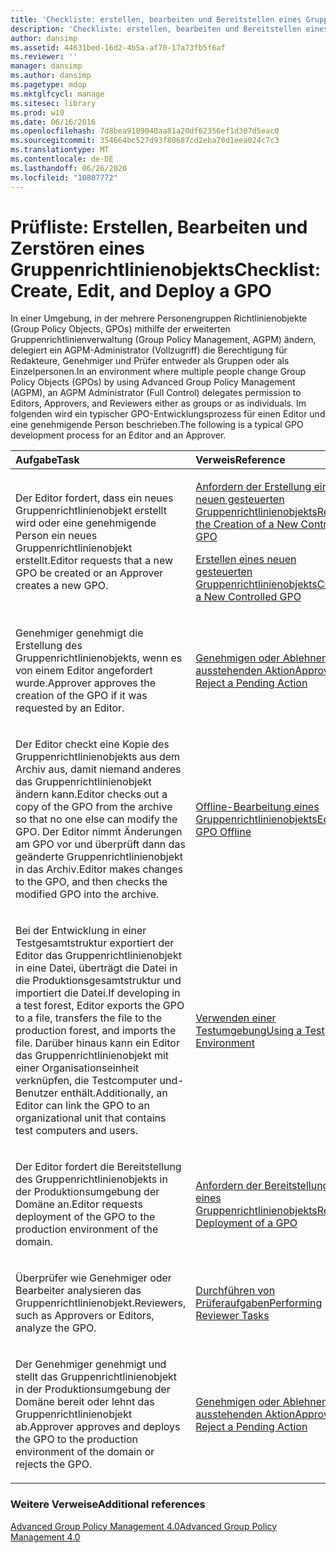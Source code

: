 ```yaml
---
title: 'Checkliste: erstellen, bearbeiten und Bereitstellen eines Gruppenrichtlinienobjekts'
description: 'Checkliste: erstellen, bearbeiten und Bereitstellen eines Gruppenrichtlinienobjekts'
author: dansimp
ms.assetid: 44631bed-16d2-4b5a-af70-17a73fb5f6af
ms.reviewer: ''
manager: dansimp
ms.author: dansimp
ms.pagetype: mdop
ms.mktglfcycl: manage
ms.sitesec: library
ms.prod: w10
ms.date: 06/16/2016
ms.openlocfilehash: 7d8bea9109040aa81a20df62356ef1d307d5eac0
ms.sourcegitcommit: 354664bc527d93f80687cd2eba70d1eea024c7c3
ms.translationtype: MT
ms.contentlocale: de-DE
ms.lasthandoff: 06/26/2020
ms.locfileid: "10807772"
---
```

# <span data-ttu-id="840b6-103">Prüfliste: Erstellen, Bearbeiten und Zerstören eines Gruppenrichtlinienobjekts</span><span class="sxs-lookup"><span data-stu-id="840b6-103">Checklist: Create, Edit, and Deploy a GPO</span></span>


<span data-ttu-id="840b6-104">In einer Umgebung, in der mehrere Personengruppen Richtlinienobjekte (Group Policy Objects, GPOs) mithilfe der erweiterten Gruppenrichtlinienverwaltung (Group Policy Management, AGPM) ändern, delegiert ein AGPM-Administrator (Vollzugriff) die Berechtigung für Redakteure, Genehmiger und Prüfer entweder als Gruppen oder als Einzelpersonen.</span><span class="sxs-lookup"><span data-stu-id="840b6-104">In an environment where multiple people change Group Policy Objects (GPOs) by using Advanced Group Policy Management (AGPM), an AGPM Administrator (Full Control) delegates permission to Editors, Approvers, and Reviewers either as groups or as individuals.</span></span> <span data-ttu-id="840b6-105">Im folgenden wird ein typischer GPO-Entwicklungsprozess für einen Editor und eine genehmigende Person beschrieben.</span><span class="sxs-lookup"><span data-stu-id="840b6-105">The following is a typical GPO development process for an Editor and an Approver.</span></span>

<table>
<colgroup>
<col width="50%" />
<col width="50%" />
</colgroup>
<thead>
<tr class="header">
<th align="left"><span data-ttu-id="840b6-106">Aufgabe</span><span class="sxs-lookup"><span data-stu-id="840b6-106">Task</span></span></th>
<th align="left"><span data-ttu-id="840b6-107">Verweis</span><span class="sxs-lookup"><span data-stu-id="840b6-107">Reference</span></span></th>
</tr>
</thead>
<tbody>
<tr class="odd">
<td align="left"><p><span data-ttu-id="840b6-108">Der Editor fordert, dass ein neues Gruppenrichtlinienobjekt erstellt wird oder eine genehmigende Person ein neues Gruppenrichtlinienobjekt erstellt.</span><span class="sxs-lookup"><span data-stu-id="840b6-108">Editor requests that a new GPO be created or an Approver creates a new GPO.</span></span></p></td>
<td align="left"><p><a href="request-the-creation-of-a-new-controlled-gpo-agpm40.md" data-raw-source="[Request the Creation of a New Controlled GPO](request-the-creation-of-a-new-controlled-gpo-agpm40.md)"><span data-ttu-id="840b6-109">Anfordern der Erstellung eines neuen gesteuerten Gruppenrichtlinienobjekts</span><span class="sxs-lookup"><span data-stu-id="840b6-109">Request the Creation of a New Controlled GPO</span></span></a></p>
<p><a href="create-a-new-controlled-gpo-agpm40.md" data-raw-source="[Create a New Controlled GPO](create-a-new-controlled-gpo-agpm40.md)"><span data-ttu-id="840b6-110">Erstellen eines neuen gesteuerten Gruppenrichtlinienobjekts</span><span class="sxs-lookup"><span data-stu-id="840b6-110">Create a New Controlled GPO</span></span></a></p></td>
</tr>
<tr class="even">
<td align="left"><p><span data-ttu-id="840b6-111">Genehmiger genehmigt die Erstellung des Gruppenrichtlinienobjekts, wenn es von einem Editor angefordert wurde.</span><span class="sxs-lookup"><span data-stu-id="840b6-111">Approver approves the creation of the GPO if it was requested by an Editor.</span></span></p></td>
<td align="left"><p><a href="approve-or-reject-a-pending-action-agpm40.md" data-raw-source="[Approve or Reject a Pending Action](approve-or-reject-a-pending-action-agpm40.md)"><span data-ttu-id="840b6-112">Genehmigen oder Ablehnen einer ausstehenden Aktion</span><span class="sxs-lookup"><span data-stu-id="840b6-112">Approve or Reject a Pending Action</span></span></a></p></td>
</tr>
<tr class="odd">
<td align="left"><p><span data-ttu-id="840b6-113">Der Editor checkt eine Kopie des Gruppenrichtlinienobjekts aus dem Archiv aus, damit niemand anderes das Gruppenrichtlinienobjekt ändern kann.</span><span class="sxs-lookup"><span data-stu-id="840b6-113">Editor checks out a copy of the GPO from the archive so that no one else can modify the GPO.</span></span> <span data-ttu-id="840b6-114">Der Editor nimmt Änderungen am GPO vor und überprüft dann das geänderte Gruppenrichtlinienobjekt in das Archiv.</span><span class="sxs-lookup"><span data-stu-id="840b6-114">Editor makes changes to the GPO, and then checks the modified GPO into the archive.</span></span></p></td>
<td align="left"><p><a href="edit-a-gpo-offline-agpm40.md" data-raw-source="[Edit a GPO Offline](edit-a-gpo-offline-agpm40.md)"><span data-ttu-id="840b6-115">Offline-Bearbeitung eines Gruppenrichtlinienobjekts</span><span class="sxs-lookup"><span data-stu-id="840b6-115">Edit a GPO Offline</span></span></a></p></td>
</tr>
<tr class="even">
<td align="left"><p><span data-ttu-id="840b6-116">Bei der Entwicklung in einer Testgesamtstruktur exportiert der Editor das Gruppenrichtlinienobjekt in eine Datei, überträgt die Datei in die Produktionsgesamtstruktur und importiert die Datei.</span><span class="sxs-lookup"><span data-stu-id="840b6-116">If developing in a test forest, Editor exports the GPO to a file, transfers the file to the production forest, and imports the file.</span></span> <span data-ttu-id="840b6-117">Darüber hinaus kann ein Editor das Gruppenrichtlinienobjekt mit einer Organisationseinheit verknüpfen, die Testcomputer und-Benutzer enthält.</span><span class="sxs-lookup"><span data-stu-id="840b6-117">Additionally, an Editor can link the GPO to an organizational unit that contains test computers and users.</span></span></p></td>
<td align="left"><p><a href="using-a-test-environment.md" data-raw-source="[Using a Test Environment](using-a-test-environment.md)"><span data-ttu-id="840b6-118">Verwenden einer Testumgebung</span><span class="sxs-lookup"><span data-stu-id="840b6-118">Using a Test Environment</span></span></a></p></td>
</tr>
<tr class="odd">
<td align="left"><p><span data-ttu-id="840b6-119">Der Editor fordert die Bereitstellung des Gruppenrichtlinienobjekts in der Produktionsumgebung der Domäne an.</span><span class="sxs-lookup"><span data-stu-id="840b6-119">Editor requests deployment of the GPO to the production environment of the domain.</span></span></p></td>
<td align="left"><p><a href="request-deployment-of-a-gpo-agpm40.md" data-raw-source="[Request Deployment of a GPO](request-deployment-of-a-gpo-agpm40.md)"><span data-ttu-id="840b6-120">Anfordern der Bereitstellung eines Gruppenrichtlinienobjekts</span><span class="sxs-lookup"><span data-stu-id="840b6-120">Request Deployment of a GPO</span></span></a></p></td>
</tr>
<tr class="even">
<td align="left"><p><span data-ttu-id="840b6-121">Überprüfer wie Genehmiger oder Bearbeiter analysieren das Gruppenrichtlinienobjekt.</span><span class="sxs-lookup"><span data-stu-id="840b6-121">Reviewers, such as Approvers or Editors, analyze the GPO.</span></span></p></td>
<td align="left"><p><a href="performing-reviewer-tasks-agpm40.md" data-raw-source="[Performing Reviewer Tasks](performing-reviewer-tasks-agpm40.md)"><span data-ttu-id="840b6-122">Durchführen von Prüferaufgaben</span><span class="sxs-lookup"><span data-stu-id="840b6-122">Performing Reviewer Tasks</span></span></a></p></td>
</tr>
<tr class="odd">
<td align="left"><p><span data-ttu-id="840b6-123">Der Genehmiger genehmigt und stellt das Gruppenrichtlinienobjekt in der Produktionsumgebung der Domäne bereit oder lehnt das Gruppenrichtlinienobjekt ab.</span><span class="sxs-lookup"><span data-stu-id="840b6-123">Approver approves and deploys the GPO to the production environment of the domain or rejects the GPO.</span></span></p></td>
<td align="left"><p><a href="approve-or-reject-a-pending-action-agpm40.md" data-raw-source="[Approve or Reject a Pending Action](approve-or-reject-a-pending-action-agpm40.md)"><span data-ttu-id="840b6-124">Genehmigen oder Ablehnen einer ausstehenden Aktion</span><span class="sxs-lookup"><span data-stu-id="840b6-124">Approve or Reject a Pending Action</span></span></a></p></td>
</tr>
</tbody>
</table>

 

### <span data-ttu-id="840b6-125">Weitere Verweise</span><span class="sxs-lookup"><span data-stu-id="840b6-125">Additional references</span></span>

[<span data-ttu-id="840b6-126">Advanced Group Policy Management 4.0</span><span class="sxs-lookup"><span data-stu-id="840b6-126">Advanced Group Policy Management 4.0</span></span>](advanced-group-policy-management-40.md)

 

 





